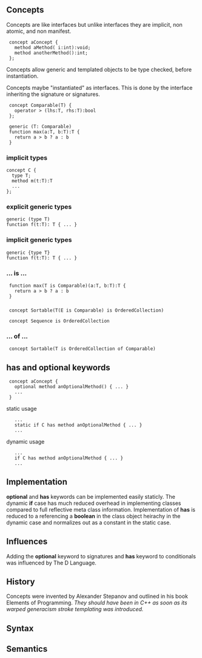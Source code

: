 ## Concepts

Concepts are like interfaces but unlike interfaces they are implicit, non atomic, and non manifest.

```
 concept aConcept {
   method aMethod( i:int):void;
   method anotherMethod():int;
 };
```

Concepts allow generic and templated objects to be type checked, before instantiation.

Concepts maybe "instantiated" as interfaces. This is done by the interface inheriting the signature or signatures.

```
 concept Comparable(T) {
   operator > (lhs:T, rhs:T):bool
 };
```
```
 generic (T: Comparable)
 function max(a:T, b:T):T {
   return a > b ? a : b
 }
```
### implicit types
```
concept C {
  type T;
  method m(t:T):T
  ...
};   
```
### explicit generic types
```
generic (type T)
function f(t:T): T { ... }
```
### implicit generic types
```
generic {type T}
function f(t:T): T { ... }
```
### ... is ...

```
 function max(T is Comparable)(a:T, b:T):T {
   return a > b ? a : b
 }
```
###

```
 concept Sortable(T(E is Comparable) is OrderedCollection)

 concept Sequence is OrderedCollection
```
### ... of ...
```
 concept Sortable(T is OrderedCollection of Comparable)
```

## has and optional keywords
```
 concept aConcept {
   optional method anOptionalMethod() { ... }
   ...
 }
```
static usage
```
   ...
   static if C has method anOptionalMethod { ... }
   ...
```

dynamic usage
```
   ...
   if C has method anOptionalMethod { ... }
   ...
```
## Implementation

**optional** and **has** keywords can be implemented easily staticly. The dynamic **if** case has much reduced overhead in implementing classes compared to full reflective meta class information. Implementation of **has** is reduced to a referencing a **boolean** in the class object heirachy in the dynamic case and normalizes out as a constant in the static case.

## Influences

Adding the **optional** keyword to signatures and **has** keyword to conditionals was influenced by The D Language.

## History
Concepts were invented by Alexander Stepanov and outlined in his book Elements of Programming.
*They should have been in C++ as soon as its warped generacism stroke templating was introduced.*

## Syntax


## Semantics


